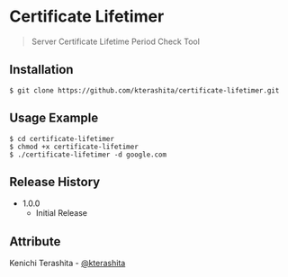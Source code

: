 # Certificate Lifetimer
> Server Certificate Lifetime Period Check Tool

## Installation
```
$ git clone https://github.com/kterashita/certificate-lifetimer.git
```

## Usage Example
```
$ cd certificate-lifetimer
$ chmod +x certificate-lifetimer
$ ./certificate-lifetimer -d google.com
```

## Release History

* 1.0.0
    * Initial Release

## Attribute

Kenichi Terashita - [@kterashita](https://twitter.com/kterashita)